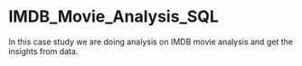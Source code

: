 # IMDB_Movie_Analysis_SQL
In this case study we are doing analysis on IMDB movie analysis and get the insights from data.
